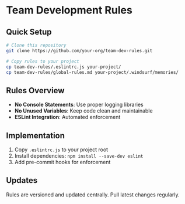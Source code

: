 # Team Development Rules

## Quick Setup
```bash
# Clone this repository
git clone https://github.com/your-org/team-dev-rules.git

# Copy rules to your project
cp team-dev-rules/.eslintrc.js your-project/
cp team-dev-rules/global-rules.md your-project/.windsurf/memories/
```

## Rules Overview
- **No Console Statements**: Use proper logging libraries
- **No Unused Variables**: Keep code clean and maintainable
- **ESLint Integration**: Automated enforcement

## Implementation
1. Copy `.eslintrc.js` to your project root
2. Install dependencies: `npm install --save-dev eslint`
3. Add pre-commit hooks for enforcement

## Updates
Rules are versioned and updated centrally. Pull latest changes regularly.

